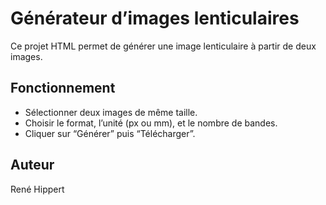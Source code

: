 # Générateur d’images lenticulaires

Ce projet HTML permet de générer une image lenticulaire à partir de deux images.

## Fonctionnement
- Sélectionner deux images de même taille.
- Choisir le format, l’unité (px ou mm), et le nombre de bandes.
- Cliquer sur “Générer” puis “Télécharger”.

## Auteur
René Hippert
